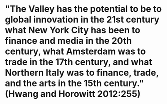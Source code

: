 # "The Valley has the potential to be to global innovation in the 21st century what New York City has been to finance and media in the 20th century, what Amsterdam was to trade in the 17th century, and what Northern Italy was to finance, trade, and the arts in the 15th century." (Hwang and Horowitt 2012:255)